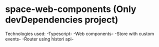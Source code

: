 ﻿# space-web-components (Only devDependencies project)

Technologies used:
-Typescript-
-Web components-
-Store with custom events-
-Router using histori api-
